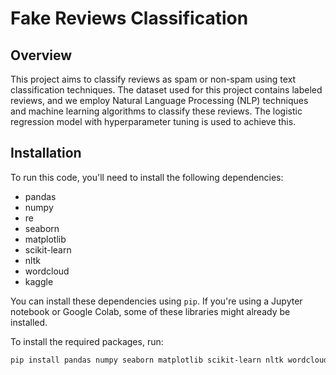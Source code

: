 # Fake Reviews Classification

## Overview

This project aims to classify reviews as spam or non-spam using text classification techniques. The dataset used for this project contains labeled reviews, and we employ Natural Language Processing (NLP) techniques and machine learning algorithms to classify these reviews. The logistic regression model with hyperparameter tuning is used to achieve this.

## Installation

To run this code, you'll need to install the following dependencies:

- pandas
- numpy
- re
- seaborn
- matplotlib
- scikit-learn
- nltk
- wordcloud
- kaggle

You can install these dependencies using `pip`. If you're using a Jupyter notebook or Google Colab, some of these libraries might already be installed.

To install the required packages, run:

```bash
pip install pandas numpy seaborn matplotlib scikit-learn nltk wordcloud kaggle
